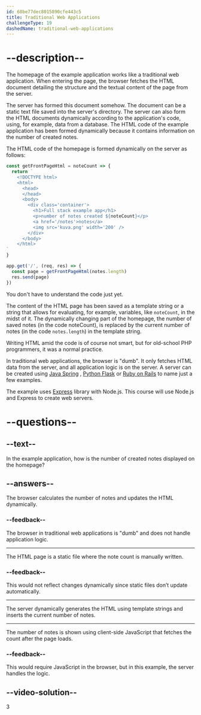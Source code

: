 ```yaml
---
id: 68be77dec8015890cfe443c5
title: Traditional Web Applications
challengeType: 19
dashedName: traditional-web-applications
---
```


# --description--

The homepage of the example application works like a traditional web application. When entering the page, the browser fetches the HTML document detailing the structure and the textual content of the page from the server.

The server has formed this document somehow. The document can be a static text file saved into the server's directory. The server can also form the HTML documents dynamically according to the application's code, using, for example, data from a database. The HTML code of the example application has been formed dynamically because it contains information on the number of created notes.

The HTML code of the homepage is formed dynamically on the server as follows:

```js
const getFrontPageHtml = noteCount => {
  return `
    <!DOCTYPE html>
    <html>
      <head>
      </head>
      <body>
        <div class='container'>
          <h1>Full stack example app</h1>
          <p>number of notes created ${noteCount}</p>
          <a href='/notes'>notes</a>
          <img src='kuva.png' width='200' />
        </div>
      </body>
    </html>
`
}

app.get('/', (req, res) => {
  const page = getFrontPageHtml(notes.length)
  res.send(page)
})
```

You don't have to understand the code just yet.

The content of the HTML page has been saved as a template string or a string that allows for evaluating, for example, variables, like `noteCount`, in the midst of it. The dynamically changing part of the homepage, the number of saved notes (in the code noteCount), is replaced by the current number of notes (in the code `notes.length`) in the template string.

Writing HTML amid the code is of course not smart, but for old-school PHP programmers, it was a normal practice.

In traditional web applications, the browser is "dumb". It only fetches HTML data from the server, and all application logic is on the server. A server can be created using [Java Spring](https://spring.io/projects/spring-framework) , [Python Flask](https://flask.palletsprojects.com/en/stable/) or [Ruby on Rails](https://rubyonrails.org/) to name just a few examples.

The example uses [Express](https://expressjs.com/) library with Node.js. This course will use Node.js and Express to create web servers.

# --questions--

## --text--

In the example application, how is the number of created notes displayed on the homepage?

## --answers--

The browser calculates the number of notes and updates the HTML dynamically.

### --feedback--

The browser in traditional web applications is "dumb" and does not handle application logic.

---

The HTML page is a static file where the note count is manually written.

### --feedback--

This would not reflect changes dynamically since static files don’t update automatically.

---

The server dynamically generates the HTML using template strings and inserts the current number of notes.

---

The number of notes is shown using client-side JavaScript that fetches the count after the page loads.

### --feedback--

This would require JavaScript in the browser, but in this example, the server handles the logic.

## --video-solution--

3
